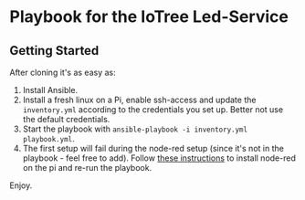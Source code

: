 # Playbook for the IoTree Led-Service

## Getting Started

After cloning it's as easy as:

1. Install Ansible.
2. Install a fresh linux on a Pi, enable ssh-access and update the `inventory.yml` according to the credentials you set up. Better not use the default credentials.
3. Start the playbook with `ansible-playbook -i inventory.yml playbook.yml`.
4. The first setup will fail during the node-red setup (since it's not in the playbook - feel free to add). Follow [these instructions](https://nodered.org/docs/getting-started/raspberrypi) to install node-red on the pi and re-run the playbook.

Enjoy.
